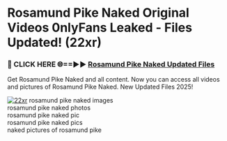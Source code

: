 # Rosamund Pike Naked Original Videos 0nlyFans Leaked - Files Updated! (22xr)

<h3>🔴 CLICK HERE 🌐==►► <a href="https://tinyurl.com/up5wt9bj" rel="nofollow">Rosamund Pike Naked Updated Files</a></h3>

Get Rosamund Pike Naked and all content. Now you can access all videos and pictures of Rosamund Pike Naked. New Updated Files 2025!

[![22xr](https://i.imgur.com/ABiUzMV.gif)](https://tinyurl.com/up5wt9bj)
rosamund pike naked images<br>
rosamund pike naked photos<br>
rosamund pike naked pic<br>
rosamund pike naked pics<br>
naked pictures of rosamund pike